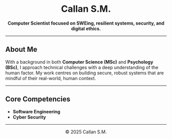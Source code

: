 <h1 align="center">Callan S.M.</h1>
<p align="center">
  <strong>Computer Scientist focused on SWEing, resilient systems, security, and digital ethics.</strong>

---

## About Me
With a background in both **Computer Science (MSc)** and **Psychology (BSc)**, I approach technical challenges with a deep understanding of the human factor. My work centres on building secure, robust systems that are mindful of their real-world, human context.

---

## Core Competencies
- **Software Engineering**
- **Cyber Security**

---

<p align="center">
  © 2025 Callan S.M.
</p>
